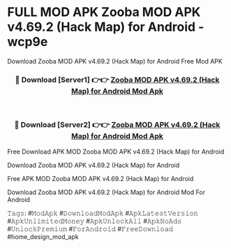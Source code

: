 # FULL MOD APK Zooba MOD APK v4.69.2 (Hack Map) for Android - wcp9e
Download Zooba MOD APK v4.69.2 (Hack Map) for Android Free Mod APK

<div align="center">
<h3>🔴 Download [Server1] 👉👉 <a href="https://apk-comot.site?title=Zooba_MOD_APK_v4.69.2_(Hack_Map)_for_Android">Zooba MOD APK v4.69.2 (Hack Map) for Android Mod Apk</a></h3><br>

<h3>🔴 Download [Server2] 👉👉 <a href="https://apk-comot.site?title=Zooba_MOD_APK_v4.69.2_(Hack_Map)_for_Android">Zooba MOD APK v4.69.2 (Hack Map) for Android Mod Apk</a></h3>
</div>


Free Download APK MOD Zooba MOD APK v4.69.2 (Hack Map) for Android

Download Zooba MOD APK v4.69.2 (Hack Map) for Android 

Free APK MOD Zooba MOD APK v4.69.2 (Hack Map) for Android 

Download Zooba MOD APK v4.69.2 (Hack Map) for Android Mod For Android

𝚃𝚊𝚐𝚜: #𝙼𝚘𝚍𝙰𝚙𝚔 #𝙳𝚘𝚠𝚗𝚕𝚘𝚊𝚍𝙼𝚘𝚍𝙰𝚙𝚔 #𝙰𝚙𝚔𝙻𝚊𝚝𝚎𝚜𝚝𝚅𝚎𝚛𝚜𝚒𝚘𝚗 #𝙰𝚙𝚔𝚄𝚗𝚕𝚒𝚖𝚒𝚝𝚎𝚍𝙼𝚘𝚗𝚎𝚢 #𝙰𝚙𝚔𝚄𝚗𝚕𝚘𝚌𝚔𝙰𝚕𝚕 #𝙰𝚙𝚔𝙽𝚘𝙰𝚍𝚜 #𝚄𝚗𝚕𝚘𝚌𝚔𝙿𝚛𝚎𝚖𝚒𝚞𝚖 #𝙵𝚘𝚛𝙰𝚗𝚍𝚛𝚘𝚒𝚍 #𝙵𝚛𝚎𝚎𝙳𝚘𝚠𝚗𝚕𝚘𝚊𝚍 #home_design_mod_apk